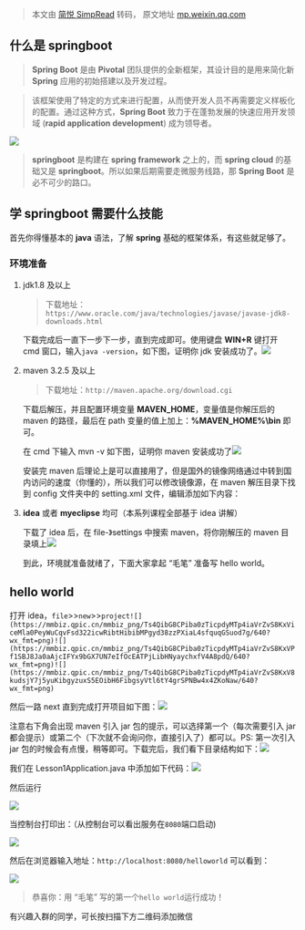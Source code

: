> 本文由 [简悦 SimpRead](http://ksria.com/simpread/) 转码， 原文地址 [mp.weixin.qq.com](https://mp.weixin.qq.com/s?__biz=Mzg4MzUzNjA4NQ==&mid=2247493603&idx=1&sn=a63b00a10fb6c0e931e385eefa4964b9&chksm=cf475e59f830d74f86b7d83213633adbc81cf24a6188c803ad18ca1509d46f5b2fc8883189d8&mpshare=1&scene=1&srcid=0616o7BluAlzONPLtDTHOXpg&sharer_sharetime=1623824219104&sharer_shareid=7fece245937ac96f04f0fb8e1311fff1#rd)

什么是 springboot
--------------

> **Spring Boot** 是由 **Pivotal** 团队提供的全新框架，其设计目的是用来简化新 **Spring** 应用的初始搭建以及开发过程。

> 该框架使用了特定的方式来进行配置，从而使开发人员不再需要定义样板化的配置。通过这种方式，**Spring Boot** 致力于在蓬勃发展的快速应用开发领域 (**rapid application development**) 成为领导者。

![](https://mmbiz.qpic.cn/mmbiz_png/Ts4QibG8CPiba0zTicpdyMTp4iaVrZvS8KxVtW4R0VAsNTRSAecQgXMd5mNr6mcPoQ2icLrumvqYJdnFUXuK54Sic5aw/640?wx_fmt=png)

> **springboot** 是构建在 **spring framework** 之上的，而 **spring cloud** 的基础又是 **springboot**。所以如果后期需要走微服务线路，那 **Spring Boot** 是必不可少的路口。

学 springboot 需要什么技能
-------------------

首先你得懂基本的 **java** 语法，了解 **spring** 基础的框架体系，有这些就足够了。

### 环境准备

1.  jdk1.8 及以上
    
    > 下载地址：`https://www.oracle.com/java/technologies/javase/javase-jdk8-downloads.html`
    
    下载完成后一直下一步下一步，直到完成即可。使用键盘 **WIN+R** 键打开 cmd 窗口，输入`java -version`，如下图，证明你 jdk 安装成功了。![](https://mmbiz.qpic.cn/mmbiz_png/Ts4QibG8CPiba0zTicpdyMTp4iaVrZvS8KxVXuibIHcIK2MMkDnXTYQOPmwhX7cXHM9KAskqX3nsQKb9pHsBZ36490A/640?wx_fmt=png)
    
2.  maven 3.2.5 及以上
    
    > 下载地址：`http://maven.apache.org/download.cgi`
    
    下载后解压，并且配置环境变量 **MAVEN_HOME**，变量值是你解压后的 maven 的路径，最后在 path 变量的值上加上：**%MAVEN_HOME%\bin** 即可。
    
    在 cmd 下输入 mvn -v 如下图，证明你 maven 安装成功了![](https://mmbiz.qpic.cn/mmbiz_png/Ts4QibG8CPiba0zTicpdyMTp4iaVrZvS8KxVqJxrpILeA2pnQwWnKqRk4NgJh6ibg2TyWKYZuCCvFbTmsOEiarpgG5yw/640?wx_fmt=png)
    
    安装完 maven 后理论上是可以直接用了，但是国外的镜像网络通过中转到国内访问的速度（你懂的），所以我们可以修改镜像源，在 maven 解压目录下找到 config 文件夹中的 setting.xml 文件，编辑添加如下内容：
    

3.  **idea** 或者 **myeclipse** 均可（本系列课程全部基于 idea 讲解）
    
    下载了 idea 后，在 file-》settings 中搜索 maven，将你刚解压的 maven 目录填上![](https://mmbiz.qpic.cn/mmbiz_png/Ts4QibG8CPiba0zTicpdyMTp4iaVrZvS8KxVw4onJcSiahJuzbfkILokfWYh55EQOJMRfQ82KtTpyvx7PzHic9TIppqw/640?wx_fmt=png)
    
    到此，环境就准备就绪了，下面大家拿起 “毛笔” 准备写 hello world。
    

hello world
-----------

打开 idea，`file`>>`new`>>`project![](https://mmbiz.qpic.cn/mmbiz_png/Ts4QibG8CPiba0zTicpdyMTp4iaVrZvS8KxViceMla0PeyWuCqvFsd322icwRibtHibibMPgyd38zzPXiaL4sfquqGSuod7g/640?wx_fmt=png)![](https://mmbiz.qpic.cn/mmbiz_png/Ts4QibG8CPiba0zTicpdyMTp4iaVrZvS8KxVPf1SBJ8Ja0aAjcIFYx9bGX7UN7eIfOcEATPjLibHNyaychxfV4A8pdQ/640?wx_fmt=png)![](https://mmbiz.qpic.cn/mmbiz_png/Ts4QibG8CPiba0zTicpdyMTp4iaVrZvS8KxV8kudsjY7j5yuKibgyzuxS5EOibH6FibgsyVtl6tY4grSPNBw4x4ZKoNaw/640?wx_fmt=png)`

然后一路 next 直到完成打开项目如下图：![](https://mmbiz.qpic.cn/mmbiz_png/Ts4QibG8CPiba0zTicpdyMTp4iaVrZvS8KxViaUYvHD0C8icoJqnjMhd7BibEfC88ZsWr6caPNR8cBJxd3AYBn6b35wGw/640?wx_fmt=png)

注意右下角会出现 maven 引入 jar 包的提示，可以选择第一个（每次需要引入 jar 都会提示）或第二个（下次就不会询问你，直接引入了）都可以。PS: 第一次引入 jar 包的时候会有点慢，稍等即可。下载完后，我们看下目录结构如下：![](https://mmbiz.qpic.cn/mmbiz_png/Ts4QibG8CPiba0zTicpdyMTp4iaVrZvS8KxV1tE9ap8afwBp4NW7sUevFUy1nBKCYyUNSymZI1dZSict0gicibsFvP5RQ/640?wx_fmt=png)

我们在 Lesson1Application.java 中添加如下代码：![](https://mmbiz.qpic.cn/mmbiz_png/Ts4QibG8CPiba0zTicpdyMTp4iaVrZvS8KxVh619ZvgHFZS6KvaJSVdBo8c12iaMPibJ8TyiauDBPbdjPLx0IxnOeicnmg/640?wx_fmt=png)

然后运行

![](https://mmbiz.qpic.cn/mmbiz_png/Ts4QibG8CPiba0zTicpdyMTp4iaVrZvS8KxVGD5ytib5icaAicRpZ7WEcIf6ot6f2lqTVYcrU5Ij4ichgtudVLYJncC1BQ/640?wx_fmt=png)

当控制台打印出：（从控制台可以看出服务在`8080`端口启动)

![](https://mmbiz.qpic.cn/mmbiz_png/Ts4QibG8CPiba0zTicpdyMTp4iaVrZvS8KxVIquaXwnsFewUib4KiawOOzKux83NJB5TZZf8HRZ1ibMVCcJnN6ILkblHw/640?wx_fmt=png)

然后在浏览器输入地址：`http://localhost:8080/helloworld` 可以看到：

  
![](https://mmbiz.qpic.cn/mmbiz_png/Ts4QibG8CPiba0zTicpdyMTp4iaVrZvS8KxVe7OKhKFv5iawUtO0k0ibFSRrGwMD62hno0SjiaRnZbyV73PnOsCn2eHEQ/640?wx_fmt=png)

> 恭喜你：用 “毛笔” 写的第一个`hello world`运行成功！

有兴趣入群的同学，可长按扫描下方二维码添加微信